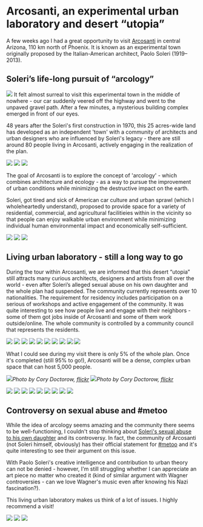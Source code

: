 # Arcosanti, an experimental urban laboratory and desert “utopia”

A few weeks ago I had a great opportunity to visit [Arcosanti](https://arcosanti.org/) in central Arizona, 110 km north of Phoenix. It is known as an experimental town originally proposed by the Italian-American architect, Paolo Soleri (1919–2013).

## Soleri’s life-long pursuit of “arcology”

![](arcosanti01.jpg)
It felt almost surreal to visit this experimental town in the middle of nowhere - our car suddenly veered off the highway and went to the unpaved gravel path. After a few minutes, a mysterious building complex emerged in front of our eyes.

48 years after the Soleri's first construction in 1970, this 25 acres-wide land has developed as an independent 'town' with a community of architects and urban designers who are influenced by Soleri's legacy - there are still around 80 people living in Arcosanti, actively engaging in the realization of the plan.

![](arcosanti02.jpg)
![](arcosanti03.jpg)
![](arcosanti04.jpg)

The goal of Arcosanti is to explore the concept of 'arcology' - which combines architecture and ecology - as a way to pursue the improvement of urban conditions while minimizing the destructive impact on the earth.

Soleri, got tired and sick of American car culture and urban sprawl (which I wholeheartedly understand), proposed to provide space for a variety of residential, commercial, and agricultural facilitieies within in the vicinity so that people can enjoy walkable urban environment while minimizing individual human environmental impact and economically self-sufficient.

![](arcosanti05.jpg)
![](arcosanti06.jpg)
![](arcosanti07.jpg)

## Living urban laboratory - still a long way to go

During the tour within Arcosanti, we are informed that this desert “utopia” still attracts many curious architects, designers and artists from all over the world - even after Soleri’s alleged sexual abuse on his own daughter and the whole plan had suspended. The community currently represents over 10 nationalities. The requirement for residency includes participation on a serious of workshops and active engagement of the community. It was quite interesting to see how people live and engage with their neighbors - some of them got jobs inside of Arcosanti and some of them work outside/online. The whole community is controlled by a community council that represents the residents.

![](arcosanti08.jpg)
![](arcosanti09.jpg)
![](arcosanti10.jpg)
![](arcosanti11.jpg)
![](arcosanti12.jpg)
![](arcosanti13.jpg)
![](arcosanti14.jpg)
![](arcosanti15.jpg)
![](arcosanti16.jpg)
![](arcosanti17.jpg)

What I could see during my visit there is only 5% of the whole plan. Once it's completed (still 95% to go!), Arcosanti will be a dense, complex urban space that can host 5,000 people.

 ![](arcosanti30.jpg)*Photo by Cory Doctorow, [flickr](https://www.flickr.com/photos/doctorow/16488755554/in/photostream/)*
 ![](arcosanti31.jpg)*Photo by Cory Doctorow, [flickr](https://www.flickr.com/photos/doctorow/16488755554/in/photostream/)*

![](arcosanti18.jpg)
![](arcosanti19.jpg)
![](arcosanti20.jpg)
![](arcosanti21.jpg)
![](arcosanti22.jpg)
![](arcosanti23.jpg)
![](arcosanti24.jpg)
![](arcosanti25.jpg)
![](arcosanti26.jpg)

## Controversy on sexual abuse and #metoo

While the idea of arcology seems amazing and the community there seems to be well-functioning, I couldn't stop thinking about [Soleri's sexual abuse to his own daughter](https://www.dezeen.com/2017/12/18/paolo-soleri-sexual-abuse-daughter-daniela-soleri/) and its controversy. In fact, the community of Arcosanti (not Soleri himself, obviously) has their official statement for [#metoo](https://arcosanti.org/metoo/) and it's quite interesting to see their argument on this issue.

With Paolo Soleri's creative intelligence and contribution to urban theory can not be denied - however, I'm still struggling whether I can appreciate an art piece no matter who created it (kind of similar argument with Wagner controversies - can we love Wagner's music even after knowing his Nazi fascination?).

This living urban laboratory makes us think of a lot of issues. I highly recommend a visit!

![](arcosanti27.jpg)
![](arcosanti28.jpg)
![](arcosanti29.jpg)
